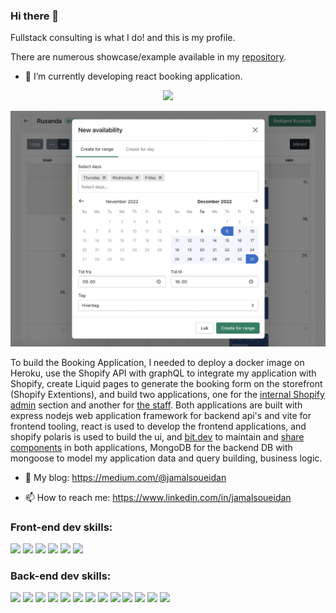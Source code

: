 ### Hi there 👋

Fullstack consulting is what I do! and this is my profile. 

There are numerous showcase/example available in my [repository](https://github.com/jamalsoueidan?tab=repositories). 

- 🔭 I’m currently developing react booking application. 

<p align="center">
  <img src="https://github.com/jamalsoueidan/booking-shopify-external-app/blob/main/screens/bookings.png?raw=true" width="600"/>
</p>

<p align="center">
  <img src="https://github.com/jamalsoueidan/book-appointment-app/blob/main/screens/staff-view-schedule.png?raw=true" width="600"/>
</p>

To build the Booking Application, I needed to deploy a docker image on Heroku, use the Shopify API with graphQL to integrate my application with Shopify, create Liquid pages to generate the booking form on the storefront (Shopify Extentions), and build two applications, one for the [internal Shopify admin](https://github.com/jamalsoueidan/booking-shopify-embed-app) section and another for [the staff](https://github.com/jamalsoueidan/booking-shopify-external-app). Both applications are built with express nodejs web application framework for backend api's and vite for frontend tooling, react is used to develop the frontend applications, and shopify polaris is used to build the ui, and [bit.dev](https://bit.cloud/jamalsoueidan/bsf) to maintain and [share components](https://github.com/jamalsoueidan/booking-shopify-framework) in both applications, MongoDB for the backend DB with mongoose to model my application data and query building, business logic.

- 💬 My blog:
https://medium.com/@jamalsoueidan

- 📫 How to reach me:
https://www.linkedin.com/in/jamalsoueidan

### Front-end dev skills:

<p>
<img src="https://img.shields.io/badge/JavaScript-323330?style=for-the-badge&logo=javascript&logoColor=F7DF1E" />
<img src="https://img.shields.io/badge/React-20232A?style=for-the-badge&logo=react&logoColor=61DAFB" />
<img src="https://img.shields.io/badge/Angular-DD0031?style=for-the-badge&logo=angular&logoColor=white" />
<img src="https://img.shields.io/badge/TypeScript-007ACC?style=for-the-badge&logo=typescript&logoColor=white" />
<img src="https://img.shields.io/badge/Cypress-17202C?style=for-the-badge&logo=cypress&logoColor=white" />
<img src="https://img.shields.io/badge/Jest-C21325?style=for-the-badge&logo=jest&logoColor=white" />
</p>

### Back-end dev skills:

<p>
<img src="https://img.shields.io/badge/Node.js-43853D?style=for-the-badge&logo=node.js&logoColor=white" />
<img src="https://img.shields.io/badge/Express.js-404D59?style=for-the-badge" />
<img src="https://img.shields.io/badge/Heroku-430098?style=for-the-badge&logo=heroku&logoColor=white" />
<img src="https://img.shields.io/badge/MongoDB-4EA94B?style=for-the-badge&logo=mongodb&logoColor=white" />
<img src="https://img.shields.io/badge/OpenAPI-6BA539?style=for-the-badge&logo=openapi-initiative&logoColor=white" />
<img src="https://img.shields.io/badge/Mongoose-880000?style=for-the-badge&logo=mongoose&logoColor=white" />
<img src="https://img.shields.io/badge/Azure_Function_App-0062ad?style=for-the-badge&logo=azure-functions&logoColor=white" />
<img src="https://img.shields.io/badge/Azure_Static_Web_Apps-0062ad?style=for-the-badge&logo=azure-devops&logoColor=white" />
<img src="https://img.shields.io/badge/Google_Cloud_Pub_Sub-4285F4?style=for-the-badge&logo=google-cloud&logoColor=white" />
<img src="https://img.shields.io/badge/SQL-336791?style=for-the-badge&logo=sql&logoColor=white" />
<img src="https://img.shields.io/badge/Jenkins-D24939?style=for-the-badge&logo=jenkins&logoColor=white" />
<img src="https://img.shields.io/badge/OpenShift-EE0000?style=for-the-badge&logo=red-hat-open-shift&logoColor=white" />
<img src="https://img.shields.io/badge/REST-FFA500?style=for-the-badge&logo=rest&logoColor=white" />
</p>
